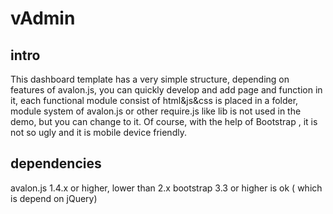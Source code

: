 # vAdmin
## intro
This dashboard template has a very simple structure, depending on features of avalon.js, you can quickly develop and add page and function in it, each functional module consist of html&js&css is placed in a folder, module system of avalon.js or other require.js like lib is not used in the demo, but you can change to it. Of course, with the help of Bootstrap , it is not so ugly and it is mobile device friendly.
## dependencies
avalon.js 1.4.x or higher, lower than 2.x
bootstrap 3.3 or higher is ok ( which is depend on jQuery)
